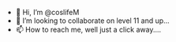 - 👋 Hi, I’m @coslifeM
- 💞️ I’m looking to collaborate on level 11 and up...
- 📫 How to reach me, well just a click away....

<!---
coslifeM/Kasi is a ✨ special ✨ repository because its `README.md` (this file) appears on your GitHub profile.
You can click the Preview link to take a look at your changes.
--->
